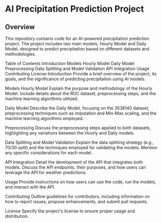 <h1>
      AI Precipitation Prediction Project
</h1>
 
<h2>Overview</h2>
<body>This repository contains code for an AI-powered precipitation prediction project. The project includes two main models, Hourly Model and Daily Model, designed to predict precipitation based on different datasets and methodologies.</body>

Table of Contents
Introduction
Models
Hourly Model
Daily Model
Preprocessing
Data Splitting and Model Validation
API Integration
Usage
Contributing
License
Introduction
Provide a brief overview of the project, its goals, and the significance of predicting precipitation using AI models.

Models
Hourly Model
Explain the purpose and methodology of the Hourly Model. Include details about the ROC dataset, preprocessing steps, and the machine learning algorithms utilized.

Daily Model
Describe the Daily Model, focusing on the 3538140 dataset, preprocessing techniques such as imputation and Min-Max scaling, and the machine learning algorithms employed.

Preprocessing
Discuss the preprocessing steps applied to both datasets, highlighting any variations between the Hourly and Daily models.

Data Splitting and Model Validation
Explain the data splitting strategy (e.g., 70/30 split) and the techniques employed for validating the models. Mention any specific considerations for each model.

API Integration
Detail the development of the API that integrates both models. Discuss the API endpoints, their purposes, and how users can leverage the API for weather predictions.

Usage
Provide instructions on how users can use the code, run the models, and interact with the API.

Contributing
Outline guidelines for contributors, including information on how to report issues, propose enhancements, and submit pull requests.

License
Specify the project's license to ensure proper usage and distribution.
